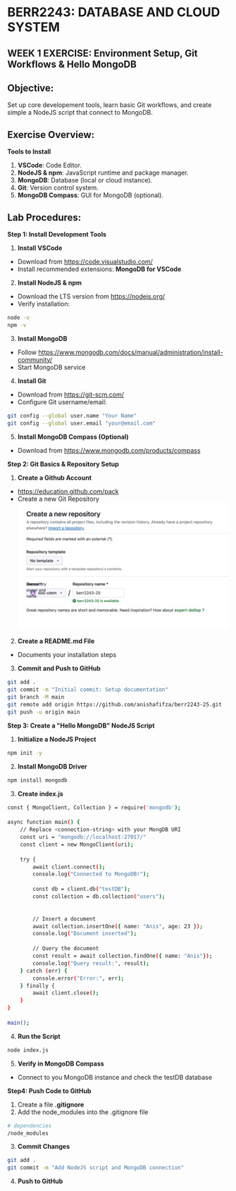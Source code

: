# BERR2243: DATABASE AND CLOUD SYSTEM

## WEEK 1 EXERCISE: Environment Setup, Git Workflows & Hello MongoDB

## Objective: 
Set up core developement tools, learn basic Git workflows, and create simple a NodeJS script that connect to MongoDB.

## Exercise Overview:
**Tools to Install**

1. **VSCode**: Code Editor.
2. **NodeJS & npm**: JavaScript runtime and package manager.
3. **MongoDB**: Database (local or cloud instance).
4. **Git**: Version control system.
5. **MongoDB Compass**: GUI for MongoDB (optional).

## Lab Procedures:

**Step 1: Install Development Tools**

1. **Install VSCode** 
- Download from https://code.visualstudio.com/
- Install recommended extensions: **MongoDB for VSCode**

2. **Install NodeJS & npm**
- Download the LTS version from https://nodejs.org/
- Verify installation:

```sh
node -v
npm -v
```
3. **Install MongoDB**
- Follow https://www.mongodb.com/docs/manual/administration/install-community/
- Start MongoDB service

4. **Install Git**
- Download from https://git-scm.com/
- Configure Git username/email:

```sh
git config --global user.name "Your Name"
git config --global user.email "your@email.com"
```

5. **Install MongoDB Compass (Optional)**
- Download from https://www.mongodb.com/products/compass

**Step 2: Git Basics & Repository Setup**

1. **Create a Github Account**
- https://education.github.com/pack
- Create a new Git Repository
![alt text](<Screenshot 2025-03-22 014125-1.jpg>)

2. **Create a README.md File**
- Documents your installation steps

3. **Commit and Push to GitHub**

```sh
git add .
git commit -m "Initial commit: Setup documentation"
git branch -M main
git remote add origin https://github.com/anishafifza/berr2243-25.git
git push -u origin main
```

**Step 3: Create a "Hello MongoDB" NodeJS Script**

1. **Initialize a NodeJS Project**
```sh
npm init -y
```
2. **Install MongoDB Driver**
```sh
npm install mongodb
```
3. **Create index.js**
```sh
const { MongoClient, Collection } = require('mongodb');

async function main() {
    // Replace <connection-string> with your MongDB URI
    const uri = "mongodb://localhost:27017/"
    const client = new MongoClient(uri);

    try {
        await client.connect();
        console.log("Connected to MongoDB!");

        const db = client.db("testDB");
        const collection = db.collection("users");


        // Insert a document
        await collection.insertOne({ name: "Anis", age: 23 });
        console.log("Document inserted");

        // Query the document
        const result = await collection.findOne({ name: "Anis"});
        console.log("Query result:", result);
    } catch (err) {
        console.error("Error:", err);
    } finally {
        await client.close();
    }
}

main();
```
4. **Run the Script**
```sh
node index.js
```
5. **Verify in MongoDB Compass**
- Connect to you MongoDB instance and check the testDB database

**Step4: Push Code to GitHub**

1. Create a file **.gitignore**
2. Add the node_modules into the .gitignore file
```sh
# dependencies
/node_modules
```

3. **Commit Changes**
```sh
git add .
git commit -m "Add NodeJS script and MongoDB connection"
```
4. **Push to GitHub**


